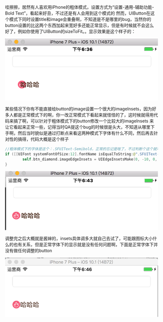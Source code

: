 哇擦擦，居然有人喜欢用iPhone的粗体模式，设置方式为“设置-通用-辅助功能-Bold Text”，看起来好丑，不过还是有人会用到这个模式的
然而，UIButton在这个模式下同时设置title和image会重叠啊，不知道是不是哪里的bug，当然你的button设置的比这两个东西加起来宽好多还能正常显示，但是有时候就不会这么好了，例如你使用了UIButton的sizeToFit。。显示效果是这个样子的：


![Snip20161029_2.png](img/0017-01.png)

某些情况下你有不能直接给button的image设置一个很大的imageInsets，因为好多人都是正常模式下的啊，你一改正常模式下看起来就怪怪的了，这时候就得用代码来搞了啊，可以针对于粗体模式下的button修改一个比较大的imageInsets 来让它看起来正常一些，记得当时QA提这个bug的时候很是头大，不知道从哪里下手啊，然后当时貌似是通过打断点来看这两种模式下字体有什么不同，然后再去针对性的搞得，代码大概是这个样子  

```Swift
//粗体模式下的字体是这个：.SFUIText-Semibold，正常的忘记是啥了，不过判断个这个就可以找到了，然后再设置btn的imageEdgeInsets就得以正常显示了
if ([[UIFont systemFontOfSize:12].fontName isEqualToString:@".SFUIText-Semibold"]) {
        self.btn_diamond.imageEdgeInsets = UIEdgeInsetsMake(0, -10, 0, 10);
}
```


![Snip20161029_3.png](img/0017-02.png)

调整完之后大概就是酱婶的，insets具体调多大就自己去试了，可能跟图标大小什么的也有关系，但是正常字体下的显示就是没有任何问题啊，下面是正常字体下并没有做任何调整的button

![Snip20161029_4.png](img/0017-03.png)
